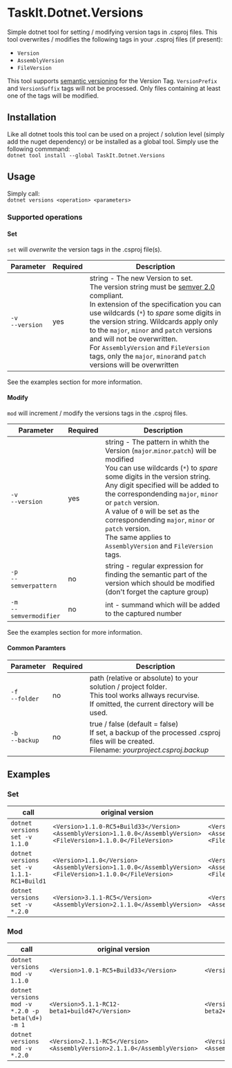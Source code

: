 # TaskIt.Dotnet.Versions

Simple dotnet tool for setting / modifying version tags in .csproj files.
This tool overwrites / modifies the following tags in your .csproj files (if present):
- `Version`
- `AssemblyVersion`
- `FileVersion`

This tool supports [semantic versioning](https://semver.org/) for the Version Tag.
`VersionPrefix` and `VersionSuffix` tags will not be processed.
Only files containing at least one of the tags will be modified.

## Installation
Like all dotnet tools this tool can be used on a project / solution level (simply add the nuget dependency) or be installed as a global tool.
Simply use the following commmand:<br/>
`dotnet tool install --global TaskIt.Dotnet.Versions`

## Usage

Simply call:<br/>
`dotnet versions <operation> <parameters>`

### Supported operations

#### Set
`set` will _overwrite_ the version tags in the .csproj file(s).<br/>

Parameter | Required | Description |
----------|------------ |------------ |
`-v`<br/> `--version` | yes | string - The new Version to set.<br/> The version string must be [semver 2.0](https://semver.org/) compliant. <br/>In extension of the specification you can use wildcards (`*`) to _spare_ some digits in the version string. Wildcards apply only to the `major`, `minor` and `patch` versions and will not be overwritten.<br/> For `AssemblyVersion` and `FileVersion` tags, only the `major`, `minor`and `patch` versions will be overwritten|

See the examples section for more information. 

#### Modify
`mod` will increment / modify the versions tags in the .csproj files.

Parameter | Required | Description |
----------|------------ |------------ |
`-v`<br/> `--version` | yes | string - The pattern in whith the Version (`major`.`minor`.`patch`) will be modified<br/> You can use wildcards (`*`) to _spare_ some digits in the version string.<br/>Any digit specified will be added to the correspondending `major`, `minor` or `patch` version.<br> A value of `0` will be set as the correspondending `major`, `minor` or `patch` version.<br/> The same applies to `AssemblyVersion` and `FileVersion` tags. |
`-p`<br/> `--semverpattern` | no | string - regular expression for finding the semantic part of the version which should be modified (don't forget the capture group)| 
`-m`<br/> `--semvermodifier` | no | int - summand which will be added to the captured number |

See the examples section for more information. 

#### Common Paramters

Parameter | Required | Description |
----------|------------ |------------ |
`-f`<br/> `--folder` | no | path (relative or absolute) to your solution / project folder.<br/>This tool works allways recurvise.<br/> If omitted, the current directory will be used. |
`-b`<br/> `--backup` | no | true / false (default = false)<br/>If set, a backup of the processed .csproj files will be created.<br/> Filename: _yourproject.csproj.backup_ | 


## Examples

### Set

call| original version | modified version |
-------- | -------- | -------- |
`dotnet versions set -v 1.1.0` | `<Version>1.1.0-RC5+Build33</Version>`<br/>`<AssemblyVersion>1.1.0.0</AssemblyVersion>`<br/>`<FileVersion>1.1.0.0</FileVersion>` | `<Version>1.1.0</Version>`<br/>`<AssemblyVersion>1.1.0.0</AssemblyVersion>`<br/>`<FileVersion>1.1.0.0</FileVersion>` |
`dotnet versions set -v 1.1.1-RC1+Build1` | `<Version>1.1.0</Version>`<br/>`<AssemblyVersion>1.1.0.0</AssemblyVersion>`<br/>`<FileVersion>1.1.0.0</FileVersion>` | `<Version>1.1.1-RC1+Build1</Version>`<br/>`<AssemblyVersion>1.1.1.0</AssemblyVersion>`<br/>`<FileVersion>1.1.1.0</FileVersion>` |
`dotnet versions set -v *.2.0` | `<Version>3.1.1-RC5</Version>`<br/>`<AssemblyVersion>2.1.1.0</AssemblyVersion>` | `<Version>3.2.0</Version>`<br/>`<AssemblyVersion>2.2.0.0</AssemblyVersion>` |


### Mod

call| original version | modified version |
-------- | -------- | -------- |
`dotnet versions mod -v 1.1.0` | `<Version>1.0.1-RC5+Build33</Version>` | `<Version>2.1.0-RC5+Build33</Version>` |
`dotnet versions mod -v *.2.0 -p beta(\d+) -m 1` | `<Version>5.1.1-RC12-beta1+build47</Version>` | `<Version>5.3.0-RC12-beta2+build47</Version>` |
`dotnet versions mod -v *.2.0` | `<Version>2.1.1-RC5</Version>`<br/>`<AssemblyVersion>2.1.1.0</AssemblyVersion>` | `<Version>2.2.0</Version>`<br/>`<AssemblyVersion>2.2.0.0</AssemblyVersion>` |


